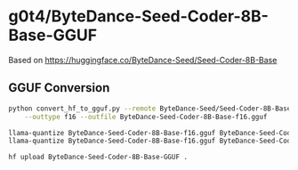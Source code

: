 # g0t4/ByteDance-Seed-Coder-8B-Base-GGUF

Based on https://huggingface.co/ByteDance-Seed/Seed-Coder-8B-Base

## GGUF Conversion

```sh
python convert_hf_to_gguf.py --remote ByteDance-Seed/Seed-Coder-8B-Base \
    --outtype f16 --outfile ByteDance-Seed-Coder-8B-Base-f16.gguf

llama-quantize ByteDance-Seed-Coder-8B-Base-f16.gguf ByteDance-Seed-Coder-8B-Base-Q4_K_M.gguf Q4_K_M
llama-quantize ByteDance-Seed-Coder-8B-Base-f16.gguf ByteDance-Seed-Coder-8B-Base-Q8_0.gguf Q8_0

hf upload ByteDance-Seed-Coder-8B-Base-GGUF .
```
